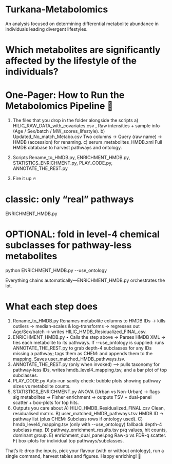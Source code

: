 # Turkana-Metabolomics
An analysis focused on determining differential metabolite abundance in individuals leading divergent lifestyles. 
# Which metabolites are significantly affected by the lifestyle of the individuals? 

# One-Pager: How to Run the Metabolomics Pipeline 🚀
1. The files that you drop in the folder alongside the scripts
      a) HILIC_RAW_DATA_with_covariates.csv	, Raw intensities + sample info (Age / Sex/batch / MW_scores_lifestyle).
      b) Updated_No_match_Metabo.csv	Two columns → Query (raw name) → HMDB (accession) for renaming.
      c) serum_metabolites_HMDB.xml	Full HMDB database to harvest pathways and ontology.
2. Scripts Rename_to_HMDB.py, ENRICHMENT_HMDB.py, STATISTICS_ENRICHMENT.py, PLAY_CODE.py, ANNOTATE_THE_REST.py

3. Fire it up 🔥
# classic: only “real” pathways
ENRICHMENT_HMDB.py
# OPTIONAL: fold in level-4 chemical subclasses for pathway-less metabolites
python ENRICHMENT_HMDB.py --use_ontology

Everything chains automatically—ENRICHMENT_HMDB.py orchestrates the lot.

# What each step does
1. Rename_to_HMDB.py	Renames metabolite columns to HMDB IDs → kills outliers → median-scales & log-transforms → regresses out Age/Sex/batch → writes HILIC_HMDB_Residualized_FINAL.csv.
2. ENRICHMENT_HMDB.py	• Calls the step above -> Parses HMDB XML → ties each metabolite to its pathways.
     If --use_ontology is supplied:
     runs ANNOTATE_THE_REST.py to grab depth-4 subclasses for any IDs missing a pathway;
     tags them as CHEM:<Subclass> and appends them to the mapping.
     Saves user_matched_HMDB_pathways.tsv.
3. ANNOTATE_THE_REST.py (only when invoked)	--> pulls taxonomy for pathway-less IDs, writes hmdb_level4_mapping.tsv, and a bar plot of top subclasses.
4. PLAY_CODE.py	Auto-run sanity check: bubble plots showing pathway sizes vs metabolite counts.
5. STATISTICS_ENRICHMENT.py	ANOVA (Urban vs Non-Urban) → flags sig metabolites → Fisher enrichment → outputs TSV + dual-panel scatter + box-plots for top hits.
6. Outputs you care about
   A) HILIC_HMDB_Residualized_FINAL.csv	Clean, residualised matrix.
   B) user_matched_HMDB_pathways.tsv	HMDB ID → pathway list (plus CHEM: Subclass rows if ontology used).
   C) hmdb_level4_mapping.tsv	(only with --use_ontology) fallback depth-4 subclass map.
   D) pathway_enrichment_results.tsv	p/q values, hit counts, dominant group.
   E) enrichment_dual_panel.png	Raw-p vs FDR-q scatter.
   F) box-plots for individual top pathways/subclasses.

That’s it: drop the inputs, pick your flavour (with or without ontology), run a single command, harvest tables and figures. Happy enriching! 🌟
